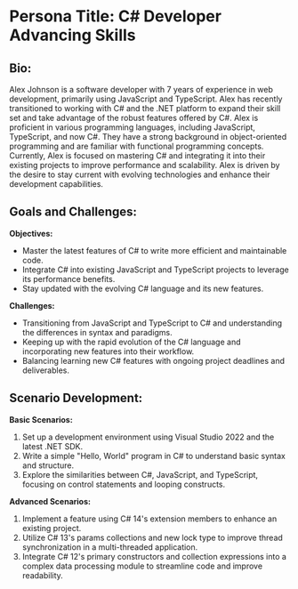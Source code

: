 # Persona Title: C# Developer Advancing Skills

## Bio:
Alex Johnson is a software developer with 7 years of experience in web development, primarily using JavaScript and TypeScript. Alex has recently transitioned to working with C# and the .NET platform to expand their skill set and take advantage of the robust features offered by C#. Alex is proficient in various programming languages, including JavaScript, TypeScript, and now C#. They have a strong background in object-oriented programming and are familiar with functional programming concepts. Currently, Alex is focused on mastering C# and integrating it into their existing projects to improve performance and scalability. Alex is driven by the desire to stay current with evolving technologies and enhance their development capabilities.

## Goals and Challenges:

**Objectives:**
- Master the latest features of C# to write more efficient and maintainable code.
- Integrate C# into existing JavaScript and TypeScript projects to leverage its performance benefits.
- Stay updated with the evolving C# language and its new features.

**Challenges:**
- Transitioning from JavaScript and TypeScript to C# and understanding the differences in syntax and paradigms.
- Keeping up with the rapid evolution of the C# language and incorporating new features into their workflow.
- Balancing learning new C# features with ongoing project deadlines and deliverables.

## Scenario Development:

**Basic Scenarios:**
1. Set up a development environment using Visual Studio 2022 and the latest .NET SDK.
2. Write a simple "Hello, World" program in C# to understand basic syntax and structure.
3. Explore the similarities between C#, JavaScript, and TypeScript, focusing on control statements and looping constructs.

**Advanced Scenarios:**
1. Implement a feature using C# 14's extension members to enhance an existing project.
2. Utilize C# 13's params collections and new lock type to improve thread synchronization in a multi-threaded application.
3. Integrate C# 12's primary constructors and collection expressions into a complex data processing module to streamline code and improve readability.

